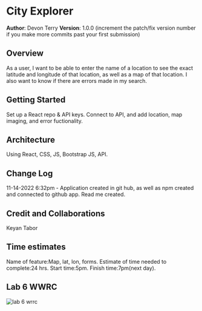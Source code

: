 # City Explorer

**Author**: Devon Terry
**Version**: 1.0.0 (increment the patch/fix version number if you make more commits past your first submission)

## Overview

As a user, I want to be able to enter the name of a location to see the exact latitude and longitude of that location, as well as a map of that location. I also want to know if there are errors made in my search.

## Getting Started

Set up a React repo & API keys. Connect to API, and add location, map imaging, and error fuctionality.

## Architecture

Using React, CSS, JS, Bootstrap JS, API.

## Change Log

11-14-2022 6:32pm - Application created in git hub, as well as npm created and connected to github app. Read me created.

<!-- 01-01-2001 4:59pm - Application now has a fully-functional express server, with a GET route for the location resource. -->

## Credit and Collaborations

Keyan Tabor
<!-- Give credit (and a link) to other people or resources that helped you build this application. -->

## Time estimates

Name of feature:Map, lat, lon, forms.
Estimate of time needed to complete:24 hrs.
Start time:5pm.
Finish time:7pm(next day).


## Lab 6 WWRC
![lab 6 wrrc](https://user-images.githubusercontent.com/114770792/202059146-fec6ecbb-8585-4025-ad30-28beafa57001.jpg)

